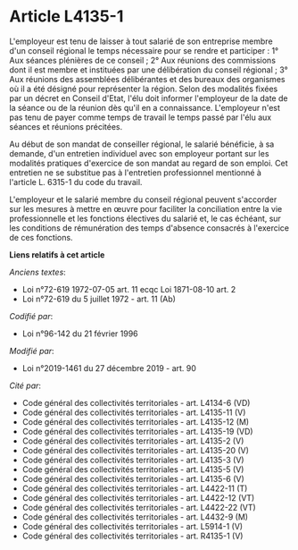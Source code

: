 # Article L4135-1

L'employeur est tenu de laisser à tout salarié de son entreprise membre d'un conseil régional le temps nécessaire pour se
rendre et participer : 1° Aux séances plénières de ce conseil ; 2° Aux réunions des commissions dont il est membre et
instituées par une délibération du conseil régional ; 3° Aux réunions des assemblées délibérantes et des bureaux des
organismes où il a été désigné pour représenter la région. Selon des modalités fixées par un décret en Conseil d'Etat, l'élu
doit informer l'employeur de la date de la séance ou de la réunion dès qu'il en a connaissance. L'employeur n'est pas tenu de
payer comme temps de travail le temps passé par l'élu aux séances et réunions précitées.

Au début de son mandat de conseiller régional, le salarié bénéficie, à sa demande, d'un entretien individuel avec son
employeur portant sur les modalités pratiques d'exercice de son mandat au regard de son emploi. Cet entretien ne se substitue
pas à l'entretien professionnel mentionné à l'article L. 6315-1 du code du travail.

L'employeur et le salarié membre du conseil régional peuvent s'accorder sur les mesures à mettre en œuvre pour faciliter la
conciliation entre la vie professionnelle et les fonctions électives du salarié et, le cas échéant, sur les conditions de
rémunération des temps d'absence consacrés à l'exercice de ces fonctions.

**Liens relatifs à cet article**

_Anciens textes_:

  - Loi n°72-619 1972-07-05 art. 11 ecqc Loi 1871-08-10 art. 2
  - Loi n°72-619 du 5 juillet 1972 - art. 11 (Ab)

_Codifié par_:

  - Loi n°96-142 du 21 février 1996

_Modifié par_:

  - Loi n°2019-1461 du 27 décembre 2019 - art. 90

_Cité par_:

  - Code général des collectivités territoriales - art. L4134-6 (VD)
  - Code général des collectivités territoriales - art. L4135-11 (V)
  - Code général des collectivités territoriales - art. L4135-12 (M)
  - Code général des collectivités territoriales - art. L4135-19 (VD)
  - Code général des collectivités territoriales - art. L4135-2 (V)
  - Code général des collectivités territoriales - art. L4135-20 (V)
  - Code général des collectivités territoriales - art. L4135-3 (V)
  - Code général des collectivités territoriales - art. L4135-5 (V)
  - Code général des collectivités territoriales - art. L4135-6 (V)
  - Code général des collectivités territoriales - art. L4422-11 (T)
  - Code général des collectivités territoriales - art. L4422-12 (VT)
  - Code général des collectivités territoriales - art. L4422-22 (VT)
  - Code général des collectivités territoriales - art. L4432-9 (M)
  - Code général des collectivités territoriales - art. L5914-1 (V)
  - Code général des collectivités territoriales - art. R4135-1 (V)

